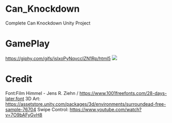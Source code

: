 # Can_Knockdown
 Complete Can Knockdown Unity Project

# GamePlay
https://giphy.com/gifs/jslxoPyNqvccIZN1Rp/html5
![](unity_gif.gif)

# Credit
Font:Film Himmel - Jens R. Ziehn / https://www.1001freefonts.com/28-days-later.font
3D Art: https://assetstore.unity.com/packages/3d/environments/surroundead-free-sample-76704
Swipe Control: https://www.youtube.com/watch?v=7O9bAFyGvH8

